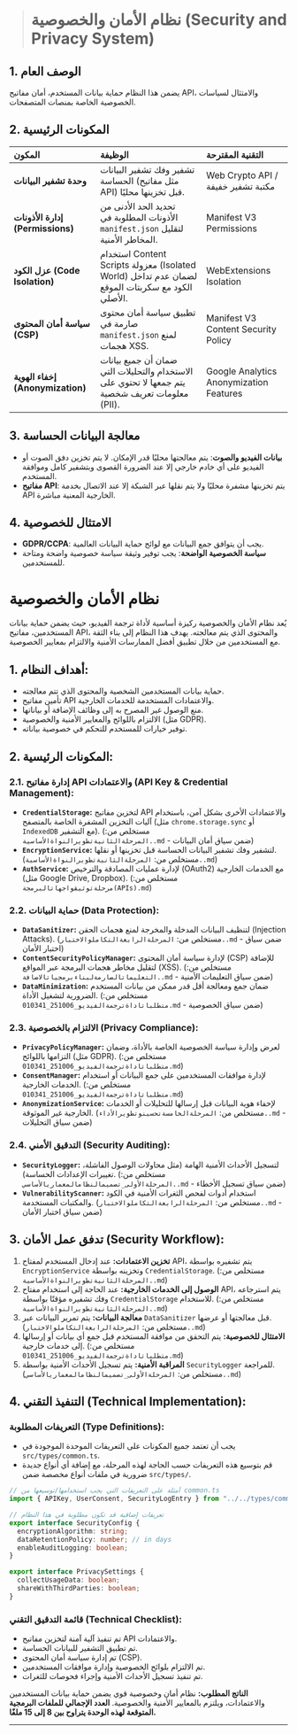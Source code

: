 > # نظام الأمان والخصوصية (Security and Privacy System)

## 1. الوصف العام
يضمن هذا النظام حماية بيانات المستخدم، أمان مفاتيح API، والامتثال لسياسات الخصوصية الخاصة بمنصات المتصفحات.

## 2. المكونات الرئيسية

| المكون | الوظيفة | التقنية المقترحة |
| :--- | :--- | :--- |
| **وحدة تشفير البيانات** | تشفير وفك تشفير البيانات الحساسة (مثل مفاتيح API) قبل تخزينها محليًا. | Web Crypto API / مكتبة تشفير خفيفة |
| **إدارة الأذونات (Permissions)** | تحديد الحد الأدنى من الأذونات المطلوبة في `manifest.json` لتقليل المخاطر الأمنية. | Manifest V3 Permissions |
| **عزل الكود (Code Isolation)** | استخدام Content Scripts معزولة (Isolated World) لضمان عدم تداخل الكود مع سكربتات الموقع الأصلي. | WebExtensions Isolation |
| **سياسة أمان المحتوى (CSP)** | تطبيق سياسة أمان محتوى صارمة في `manifest.json` لمنع هجمات XSS. | Manifest V3 Content Security Policy |
| **إخفاء الهوية (Anonymization)** | ضمان أن جميع بيانات الاستخدام والتحليلات التي يتم جمعها لا تحتوي على معلومات تعريف شخصية (PII). | Google Analytics Anonymization Features |

## 3. معالجة البيانات الحساسة
*   **بيانات الفيديو والصوت**: يتم معالجتها محليًا قدر الإمكان. لا يتم تخزين دفق الصوت أو الفيديو على أي خادم خارجي إلا عند الضرورة القصوى وبتشفير كامل وموافقة المستخدم.
*   **مفاتيح API**: يتم تخزينها مشفرة محليًا ولا يتم نقلها عبر الشبكة إلا عند الاتصال بخدمة API الخارجية المعنية مباشرة.

## 4. الامتثال للخصوصية
*   **GDPR/CCPA**: يجب أن يتوافق جمع البيانات مع لوائح حماية البيانات العالمية.
*   **سياسة الخصوصية الواضحة**: يجب توفير وثيقة سياسة خصوصية واضحة ومتاحة للمستخدمين.

# نظام الأمان والخصوصية

يُعد نظام الأمان والخصوصية ركيزة أساسية لأداة ترجمة الفيديو، حيث يضمن حماية بيانات المستخدمين، مفاتيح API، والمحتوى الذي يتم معالجته. يهدف هذا النظام إلى بناء الثقة مع المستخدمين من خلال تطبيق أفضل الممارسات الأمنية والالتزام بمعايير الخصوصية.

## 1. أهداف النظام:

*   حماية بيانات المستخدمين الشخصية والمحتوى الذي تتم معالجته.
*   تأمين مفاتيح API والاعتمادات المستخدمة للخدمات الخارجية.
*   منع الوصول غير المصرح به إلى وظائف الإضافة أو بياناتها.
*   الالتزام باللوائح والمعايير الأمنية والخصوصية (مثل GDPR).
*   توفير خيارات للمستخدم للتحكم في خصوصية بياناته.

## 2. المكونات الرئيسية:

### 2.1. إدارة مفاتيح API والاعتمادات (API Key & Credential Management):

*   **`CredentialStorage`:** لتخزين مفاتيح API والاعتمادات الأخرى بشكل آمن، باستخدام آليات التخزين المشفرة الخاصة بالمتصفح (مثل `chrome.storage.sync` أو `IndexedDB` مع التشفير). (مستخلص من: `المرحلةالثانيةتطويرالنواةالأساسية..md` - ضمن سياق أمان البيانات)
*   **`EncryptionService`:** لتشفير وفك تشفير البيانات الحساسة قبل تخزينها أو نقلها. (مستخلص من: `المرحلةالثانيةتطويرالنواةالأساسية..md`)
*   **`AuthService`:** لإدارة عمليات المصادقة والترخيص (OAuth2) مع الخدمات الخارجية (مثل Google Drive, Dropbox). (مستخلص من: `مرحلةتوثيقواجهاتالبرمجة(APIs).md`)

### 2.2. حماية البيانات (Data Protection):

*   **`DataSanitizer`:** لتنظيف البيانات المدخلة والمخرجة لمنع هجمات الحقن (Injection Attacks). (مستخلص من: `المرحلةالرابعةالتكاملوالاختبار..md` - ضمن سياق اختبار الأمان)
*   **`ContentSecurityPolicyManager`:** لإدارة سياسة أمان المحتوى (CSP) للإضافة لتقليل مخاطر هجمات البرمجة عبر المواقع (XSS). (مستخلص من: `التعليماتالصارمةلبناءبرمجياتالاضافة..md` - ضمن سياق التعليمات الأمنية)
*   **`DataMinimization`:** ضمان جمع ومعالجة أقل قدر ممكن من بيانات المستخدم الضرورية لتشغيل الأداة. (مستخلص من: `متطلباتاداةترجمةالفيديو_251006_010341.md` - ضمن سياق الخصوصية)

### 2.3. الالتزام بالخصوصية (Privacy Compliance):

*   **`PrivacyPolicyManager`:** لعرض وإدارة سياسة الخصوصية الخاصة بالأداة، وضمان التزامها باللوائح (مثل GDPR). (مستخلص من: `متطلباتاداةترجمةالفيديو_251006_010341.md`)
*   **`ConsentManager`:** لإدارة موافقات المستخدمين على جمع البيانات أو استخدام الخدمات الخارجية. (مستخلص من: `متطلباتاداةترجمةالفيديو_251006_010341.md`)
*   **`AnonymizationService`:** لإخفاء هوية البيانات قبل إرسالها للتحليلات أو الخدمات الخارجية غير الموثوقة. (مستخلص من: `المرحلةالخامسةتحسينوتطويرالأداء..md` - ضمن سياق التحليلات)

### 2.4. التدقيق الأمني (Security Auditing):

*   **`SecurityLogger`:** لتسجيل الأحداث الأمنية الهامة (مثل محاولات الوصول الفاشلة، تغييرات الإعدادات الحساسة). (مستخلص من: `المرحلةالأولى_تصميمالنظامالمعماريالأساسي..md` - ضمن سياق تسجيل الأخطاء)
*   **`VulnerabilityScanner`:** استخدام أدوات لفحص الثغرات الأمنية في الكود والمكتبات المستخدمة. (مستخلص من: `المرحلةالرابعةالتكاملوالاختبار..md` - ضمن سياق اختبار الأمان)

## 3. تدفق عمل الأمان (Security Workflow):

1.  **تخزين الاعتمادات:** عند إدخال المستخدم لمفتاح API، يتم تشفيره بواسطة `EncryptionService` وتخزينه بواسطة `CredentialStorage`. (مستخلص من: `المرحلةالثانيةتطويرالنواةالأساسية..md`)
2.  **الوصول إلى الخدمات الخارجية:** عند الحاجة إلى استخدام مفتاح API، يتم استرجاعه وفك تشفيره مؤقتًا بواسطة `CredentialStorage` للاستخدام. (مستخلص من: `المرحلةالثانيةتطويرالنواةالأساسية..md`)
3.  **معالجة البيانات:** يتم تمرير البيانات عبر `DataSanitizer` قبل معالجتها أو عرضها. (مستخلص من: `المرحلةالرابعةالتكاملوالاختبار..md`)
4.  **الامتثال للخصوصية:** يتم التحقق من موافقة المستخدم قبل جمع أي بيانات أو إرسالها إلى خدمات خارجية. (مستخلص من: `متطلباتاداةترجمةالفيديو_251006_010341.md`)
5.  **المراقبة الأمنية:** يتم تسجيل الأحداث الأمنية بواسطة `SecurityLogger` للمراجعة. (مستخلص من: `المرحلةالأولى_تصميمالنظامالمعماريالأساسي..md`)

## 4. التنفيذ التقني (Technical Implementation):

### التعريفات المطلوبة (Type Definitions):

*   يجب أن تعتمد جميع المكونات على التعريفات الموحدة الموجودة في `src/types/common.ts`.
*   قم بتوسيع هذه التعريفات حسب الحاجة لهذه المرحلة، مع إضافة أي أنواع جديدة ضرورية في ملفات أنواع مخصصة ضمن `src/types/`.

```typescript
// أمثلة على التعريفات التي يجب استخدامها/توسيعها من common.ts
import { APIKey, UserConsent, SecurityLogEntry } from "../../types/common";

// تعريفات إضافية قد تكون مطلوبة في هذا النظام
export interface SecurityConfig {
  encryptionAlgorithm: string;
  dataRetentionPolicy: number; // in days
  enableAuditLogging: boolean;
}

export interface PrivacySettings {
  collectUsageData: boolean;
  shareWithThirdParties: boolean;
}
```

### قائمة التدقيق التقني (Technical Checklist):

*   تم تنفيذ آلية آمنة لتخزين مفاتيح API والاعتمادات.
*   تم تطبيق التشفير للبيانات الحساسة.
*   تم إدارة سياسة أمان المحتوى (CSP).
*   تم الالتزام بلوائح الخصوصية وإدارة موافقات المستخدمين.
*   تم تنفيذ تسجيل الأحداث الأمنية وإجراء فحوصات للثغرات.

**الناتج المطلوب:** نظام أمان وخصوصية قوي يضمن حماية بيانات المستخدمين والاعتمادات، ويلتزم بالمعايير الأمنية والخصوصية. **العدد الإجمالي للملفات البرمجية المتوقعة لهذه الوحدة يتراوح بين 8 إلى 15 ملفًا.**

---
